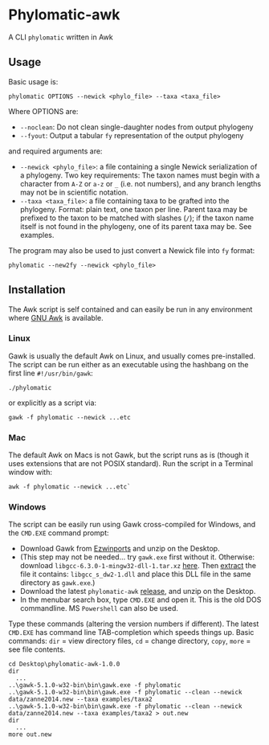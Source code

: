 # Phylomatic-awk

A CLI `phylomatic` written in Awk

## Usage

Basic usage is:

    phylomatic OPTIONS --newick <phylo_file> --taxa <taxa_file>

Where OPTIONS are:

 * `--noclean`: Do not clean single-daughter nodes from output phylogeny
 * `--fyout`: Output a tabular `fy` representation of the output phylogeny

and required arguments are:

 * `--newick <phylo_file>`: a file containing a single Newick
     serialization of a phylogeny. Two key requirements: The taxon
     names must begin with a character from `A-Z` or `a-z` or `_`
     (i.e. not numbers), and any branch lengths may not be in
     scientific notation.
 * `--taxa <taxa_file>`: a file containing taxa to be grafted into the
     phylogeny. Format: plain text, one taxon per line. Parent taxa
     may be prefixed to the taxon to be matched with slashes (`/`); if
     the taxon name itself is not found in the phylogeny, one of its
     parent taxa may be. See examples.

The program may also be used to just convert a Newick file into `fy`
format:

    phylomatic --new2fy --newick <phylo_file>

## Installation

The Awk script is self contained and can easily be run in any
environment where [GNU Awk](https://www.gnu.org/software/gawk/) is
available.

### Linux

Gawk is usually the default Awk on Linux, and usually comes
pre-installed.  The script can be run either as an executable using
the hashbang on the first line `#!/usr/bin/gawk`:

    ./phylomatic

or explicitly as a script via: 

    gawk -f phylomatic --newick ...etc

### Mac

The default Awk on Macs is not Gawk, but the script runs as is (though
it uses extensions that are not POSIX standard). Run the script in a
Terminal window with: 

    awk -f phylomatic --newick ...etc`

### Windows

The script can be easily run using Gawk cross-compiled for Windows,
and the `CMD.EXE` command prompt:

 * Download Gawk from
   [Ezwinports](https://sourceforge.net/projects/ezwinports/files/) and unzip
   on the Desktop.
 * (This step may not be needed... try `gawk.exe` first without
   it. Otherwise: download `libgcc-6.3.0-1-mingw32-dll-1.tar.xz`
   [here](https://sourceforge.net/projects/mingw/files/MinGW/Base/gcc/Version6/gcc-6.3.0/libgcc-6.3.0-1-mingw32-dll-1.tar.xz/download). Then [extract](https://tukaani.org/xz/)
   the file it contains: `libgcc_s_dw2-1.dll` and place this DLL file
   in the same directory as `gawk.exe`.)
 * Download the latest `phylomatic-awk` [release](https://github.com/camwebb/phylomatic-awk/releases/), and unzip on the Desktop.
 * In the menubar search box, type `CMD.EXE` and open it. This is the old
   DOS commandline. MS `Powershell` can also be used.

Type these commands (altering the version numbers if different). The
latest `CMD.EXE` has command line TAB-completion which speeds things
up. Basic commands: `dir` = view directory files, `cd` = change
directory, `copy`, `more` = see file contents.

    cd Desktop\phylomatic-awk-1.0.0
    dir
      ...
    ..\gawk-5.1.0-w32-bin\bin\gawk.exe -f phylomatic
    ..\gawk-5.1.0-w32-bin\bin\gawk.exe -f phylomatic --clean --newick data/zanne2014.new --taxa examples/taxa2
    ..\gawk-5.1.0-w32-bin\bin\gawk.exe -f phylomatic --clean --newick data/zanne2014.new --taxa examples/taxa2 > out.new
    dir
      ...
    more out.new

